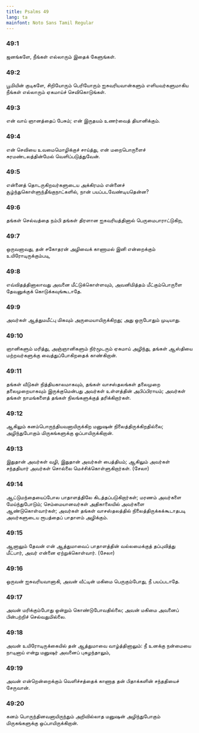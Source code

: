 ```yaml
---
title: Psalms 49
lang: ta
mainfont: Noto Sans Tamil Regular
---
```


###  49:1

ஜனங்களே, நீங்கள் எல்லாரும் இதைக் கேளுங்கள்.

###  49:2

பூமியின் குடிகளே, சிறியோரும் பெரியோரும் ஐசுவரியவான்களும் எளியவர்களுமாகிய நீங்கள் எல்லாரும் ஏகமாய்ச் செவிகொடுங்கள்.

###  49:3

என் வாய் ஞானத்தைப் பேசும்; என் இருதயம் உணர்வைத் தியானிக்கும்.

###  49:4

என் செவியை உவமைமொழிக்குச் சாய்த்து, என் மறைபொருளைச் சுரமண்டலத்தின்மேல் வெளிப்படுத்துவேன்.

###  49:5

என்னைத் தொடருகிறவர்களுடைய அக்கிரமம் என்னைச் சூழ்ந்துகொள்ளுந்தீங்குநாட்களில், நான் பயப்படவேண்டியதென்ன?

###  49:6

தங்கள் செல்வத்தை நம்பி தங்கள் திரளான ஐசுவரியத்தினால் பெருமைபாராட்டுகிற,

###  49:7

ஒருவனாவது, தன் சகோதரன் அழிவைக் காணாமல் இனி என்றைக்கும் உயிரோடிருக்கும்படி,

###  49:8

எவ்விதத்தினாலாவது அவனை மீட்டுக்கொள்ளவும், அவனிமித்தம் மீட்கும்பொருளை தேவனுக்குக் கொடுக்கவுங்கூடாதே.

###  49:9

அவர்கள் ஆத்துமமீட்பு மிகவும் அருமையாயிருக்கிறது; அது ஒருபோதும் முடியாது.

###  49:10

ஞானிகளும் மரித்து, அஞ்ஞானிகளும் நிர்மூடரும் ஏகமாய் அழிந்து, தங்கள் ஆஸ்தியை மற்றவர்களுக்கு வைத்துப்போகிறதைக் காண்கிறான்.

###  49:11

தங்கள் வீடுகள் நித்தியகாலமாகவும், தங்கள் வாசஸ்தலங்கள் தலைமுறை தலைமுறையாகவும் இருக்குமென்பது அவர்கள் உள்ளத்தின் அபிப்பிராயம்; அவர்கள் தங்கள் நாமங்களைத் தங்கள் நிலங்களுக்குத் தரிக்கிறார்கள்.

###  49:12

ஆகிலும் கனம்பொருந்தியவனாயிருக்கிற மனுஷன் நிலைத்திருக்கிறதில்லை; அழிந்துபோகும் மிருகங்களுக்கு ஒப்பாயிருக்கிறான்.

###  49:13

இதுதான் அவர்கள் வழி, இதுதான் அவர்கள் பைத்தியம்; ஆகிலும் அவர்கள் சந்ததியார் அவர்கள் சொல்லை மெச்சிக்கொள்ளுகிறார்கள். (சேலா)

###  49:14

ஆட்டுமந்தையைப்போல பாதாளத்திலே கிடத்தப்படுகிறார்கள்; மரணம் அவர்களை மேய்ந்துபோடும்; செம்மையானவர்கள் அதிகாலையில் அவர்களை ஆண்டுகொள்வார்கள்; அவர்கள் தங்கள் வாசஸ்தலத்தில் நிலைத்திருக்கக்கூடாதபடி அவர்களுடைய ரூபத்தைப் பாதாளம் அழிக்கும்.

###  49:15

ஆனாலும் தேவன் என் ஆத்துமாவைப் பாதாளத்தின் வல்லமைக்குத் தப்புவித்து மீட்பார், அவர் என்னை ஏற்றுக்கொள்வார். (சேலா)

###  49:16

ஒருவன் ஐசுவரியவானாகி, அவன் வீட்டின் மகிமை பெருகும்போது, நீ பயப்படாதே.

###  49:17

அவன் மரிக்கும்போது ஒன்றும் கொண்டுபோவதில்லை; அவன் மகிமை அவனைப் பின்பற்றிச் செல்வதுமில்லை.

###  49:18

அவன் உயிரோடிருக்கையில் தன் ஆத்துமாவை வாழ்த்தினாலும்: நீ உனக்கு நன்மையை நாடினாய் என்று மனுஷர் அவனைப் புகழந்தாலும்,

###  49:19

அவன் என்றென்றைக்கும் வெளிச்சத்தைக் காணாத தன் பிதாக்களின் சந்ததியைச் சேருவான்.

###  49:20

கனம் பொருந்தினவனாயிருந்தும் அறிவில்லாத மனுஷன் அழிந்துபோகும் மிருகங்களுக்கு ஒப்பாயிருக்கிறான்.

